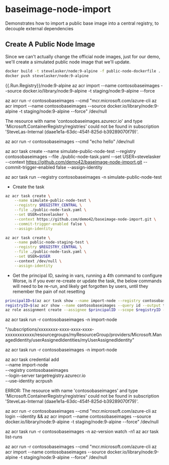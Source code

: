 # baseimage-node-import
Demonstrates how to import a public base image into a central registry, to decouple external dependencies

## Create A Public Node Image

Since we can't actually change the official node images, just for our demo, we'll create a simulated public node image that we'll update.

```sh
docker build -t stevelasker/node:9-alpine -f public-node-dockerfile .
docker push stevelasker/node:9-alpine
```

{{.Run.Registry}}/node:9-alpine
az acr import --name contosobaseimages --source docker.io/library/node:9-alpine -t staging/node:9-alpine --force

az acr run -r contosobaseimages --cmd "mcr.microsoft.com/azure-cli az acr import --name contosobaseimages --source docker.io/library/node:9-alpine -t staging/node:9-alpine --force" /dev/null

The resource with name 'contosobaseimages.azurecr.io' and type 'Microsoft.ContainerRegistry/registries' could not be found in subscription 'SteveLas-Internal (daae1e1a-63dc-454f-825d-b39289070f79)'.


az acr run -r contosobaseimages --cmd "echo hello" /dev/null




az acr task create --name simulate-public-node-test --registry contosobaseimages --file ./public-node-task.yaml --set USER=stevelasker --context https://github.com/demo42/baseimage-node-import.git --commit-trigger-enabled false --assign-identity

az acr task run --registry contosobaseimages -n simulate-public-node-test

- Create the task
```sh
az acr task create \
    --name simulate-public-node-test \
    --registry $REGISTRY_CENTRAL \
    --file ./public-node-task.yaml \
    --set USER=stevelasker \
    --context https://github.com/demo42/baseimage-node-import.git \
    --commit-trigger-enabled false \
    --assign-identity

az acr task create \
    --name public-node-staging-test \
    --registry $REGISTRY_CENTRAL \
    --file ./public-node-task.yaml \
    --set USER=$USER
    --context /dev/null \
    --assign-identity
```


- Get the principal ID, saving in vars, running a 4th command to configure
  Worse, is if you ever re-create or update the task, the below commands will need to be re-run, and likely get forgotten by users, until they remember the pain of not resetting

```sh
principalID=$(az acr task show --name import-node --registry contosobaseimages --query identity.principalId --output tsv)
registryID=$(az acr show --name contosobaseimages --query id --output tsv)
az role assignment create --assignee $principalID --scope $registryID --role contributor
```

az acr task run -r contosobaseimages -n import-node


"/subscriptions/xxxxxxxx-xxxx-xxxx-xxxx-xxxxxxxxxxxx/resourcegroups/myResourceGroup/providers/Microsoft.ManagedIdentity/userAssignedIdentities/myUserAssignedIdentity"

az acr task run -r contosobaseimages -n import-node

az acr task credential add \
    --name import-node \
    --registry contosobaseimages \
    --login-server targetregistry.azurecr.io \
    --use-identity acrpush

ERROR: The resource with name 'contosobaseimages' and type 'Microsoft.ContainerRegistry/registries' could not be found in subscription 'SteveLas-Internal (daae1e1a-63dc-454f-825d-b39289070f79)'.

az acr run -r contosobaseimages --cmd "mcr.microsoft.com/azure-cli az login --identity && az acr import --name contosobaseimages --source docker.io/library/node:9-alpine -t staging/node:9-alpine --force" /dev/null

az acr task run -r contosobaseimages -n az-version
watch -n1 az acr task list-runs


az acr run -r contosobaseimages --cmd "mcr.microsoft.com/azure-cli az acr import --name contosobaseimages --source docker.io/library/node:9-alpine -t staging/node:9-alpine --force" /dev/null


